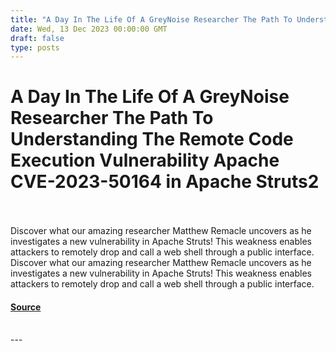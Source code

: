 ```yaml
---
title: "A Day In The Life Of A GreyNoise Researcher The Path To Understanding The Remote Code Execution Vulnerability Apache CVE-2023-50164 in Apache Struts2"
date: Wed, 13 Dec 2023 00:00:00 GMT
draft: false
type: posts
---
```

# A Day In The Life Of A GreyNoise Researcher The Path To Understanding The Remote Code Execution Vulnerability Apache CVE-2023-50164 in Apache Struts2

<br/>

<br/>
Discover what our amazing researcher Matthew Remacle uncovers as he investigates a new vulnerability in Apache Struts! This weakness enables attackers to remotely drop and call a web shell through a public interface.
<br/>
Discover what our amazing researcher Matthew Remacle uncovers as he investigates a new vulnerability in Apache Struts! This weakness enables attackers to remotely drop and call a web shell through a public interface.

#### [Source](https://www.greynoise.io/blog/a-day-in-the-life-of-a-greynoise-researcher-the-path-to-understanding-the-remote-code-execution-vulnerability-apache-cve-2023-50164-in-apache-struts2)

<br/>
---
